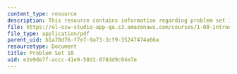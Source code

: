 ```yaml
---
content_type: resource
description: This resource contains information regarding problem set 10.
file: https://ol-ocw-studio-app-qa.s3.amazonaws.com/courses/1-00-introduction-to-computers-and-engineering-problem-solving-spring-2012/e2e9de7faccc41e958d1078dd9c04e7e_MIT1_00S12_PS_10.pdf
file_type: application/pdf
parent_uid: b1a78d76-f7e7-9a73-3cf9-35247474a66a
resourcetype: Document
title: Problem Set 10
uid: e2e9de7f-accc-41e9-58d1-078dd9c04e7e
---
```

